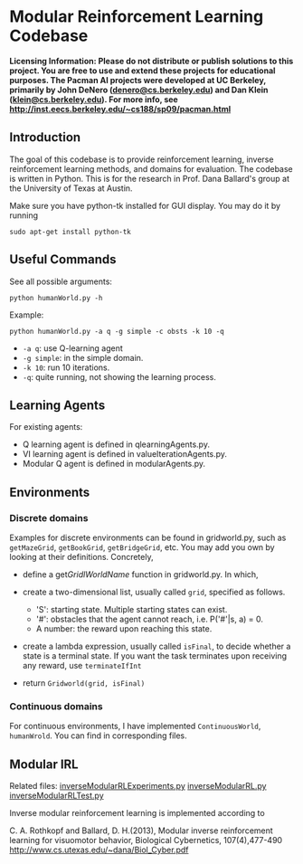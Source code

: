 Modular Reinforcement Learning Codebase
==============

**Licensing Information: Please do not distribute or publish solutions to this
project. You are free to use and extend these projects for educational
purposes. The Pacman AI projects were developed at UC Berkeley, primarily by
John DeNero (denero@cs.berkeley.edu) and Dan Klein (klein@cs.berkeley.edu).
For more info, see http://inst.eecs.berkeley.edu/~cs188/sp09/pacman.html**

Introduction
--------------

The goal of this codebase is to provide reinforcement learning, inverse
reinforcement learning methods, and domains for evaluation. The codebase is
written in Python. This is for the research in Prof. Dana Ballard's group at
the University of Texas at Austin.

Make sure you have python-tk installed for GUI display. You may do it by running

``sudo apt-get install python-tk``

Useful Commands
--------------

See all possible arguments:

``python humanWorld.py -h``

Example:

``python humanWorld.py -a q -g simple -c obsts -k 10 -q``

- `-a q`: use Q-learning agent
- `-g simple`: in the simple domain.
- `-k 10`: run 10 iterations.
- `-q`: quite running, not showing the learning process.

Learning Agents
--------------

For existing agents:

- Q learning agent is defined in qlearningAgents.py.
- VI learning agent is defined in valueIterationAgents.py.
- Modular Q agent is defined in modularAgents.py.

Environments
--------------

### Discrete domains

Examples for discrete environments can be found in gridworld.py, such as `getMazeGrid`, `getBookGrid`, `getBridgeGrid`, etc.
You may add you own by looking at their definitions. Concretely,

- define a get$GridlWorldName$ function in gridworld.py. In which,
- create a two-dimensional list, usually called `grid`, specified as follows.

  * 'S': starting state. Multiple starting states can exist.
  * '#': obstacles that the agent cannot reach, i.e. P('#'|s, a) = 0.
  * A number: the reward upon reaching this state.

- create a lambda expression, usually called `isFinal`, to decide whether a state is a terminal state. If you want the task terminates upon receiving any reward, use `terminateIfInt`
- return `Gridworld(grid, isFinal)`

### Continuous domains

For continuous environments, I have implemented `ContinuousWorld`, `humanWrold`. You can find in corresponding files.

Modular IRL
--------------

Related files:
[inverseModularRLExperiments.py](inverseModularRLExperiments.py)
[inverseModularRL.py](inverseModularRL.py)
[inverseModularRLTest.py](inverseModularRLTest.py)

Inverse modular reinforcement learning is implemented according to

C. A. Rothkopf and Ballard, D. H.(2013), Modular inverse reinforcement
learning for visuomotor behavior, Biological Cybernetics,
107(4),477-490
http://www.cs.utexas.edu/~dana/Biol_Cyber.pdf

